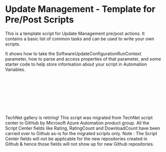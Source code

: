 ﻿Update Management - Template for Pre/Post Scripts
=================================================

            

This is a template script for Update Management pre/post actions. It contains a basic list of common tasks and can be used to write your own scripts. 


It shows how to take the SoftwareUpdateConfigurationRunContext parameter, how to parse and access properties of that parameter, and some starter code to help store information about your script in Automation Variables. 


 


 

 

 


        
    
TechNet gallery is retiring! This script was migrated from TechNet script center to GitHub by Microsoft Azure Automation product group. All the Script Center fields like Rating, RatingCount and DownloadCount have been carried over to Github as-is for the migrated scripts only. Note : The Script Center fields will not be applicable for the new repositories created in Github & hence those fields will not show up for new Github repositories.
